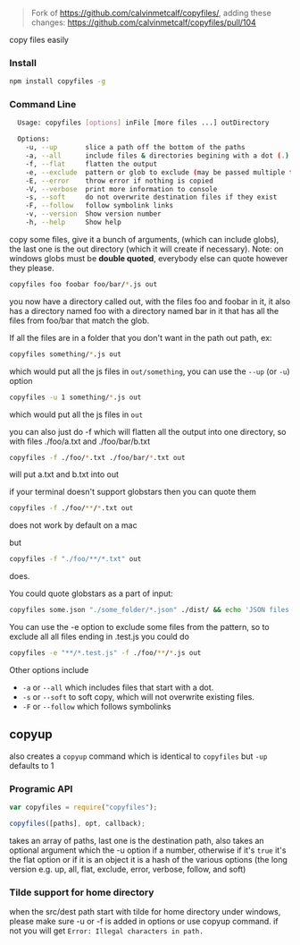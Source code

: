 > Fork of https://github.com/calvinmetcalf/copyfiles/, adding these changes: https://github.com/calvinmetcalf/copyfiles/pull/104

copy files easily

### Install

```bash
npm install copyfiles -g
```

### Command Line

```bash
  Usage: copyfiles [options] inFile [more files ...] outDirectory

  Options:
    -u, --up       slice a path off the bottom of the paths               [number]
    -a, --all      include files & directories begining with a dot (.)   [boolean]
    -f, --flat     flatten the output                                    [boolean]
    -e, --exclude  pattern or glob to exclude (may be passed multiple times)
    -E, --error    throw error if nothing is copied                      [boolean]
    -V, --verbose  print more information to console                     [boolean]
    -s, --soft     do not overwrite destination files if they exist      [boolean]
    -F, --follow   follow symbolink links                                [boolean]
    -v, --version  Show version number                                   [boolean]
    -h, --help     Show help                                             [boolean]
```

copy some files, give it a bunch of arguments, (which can include globs), the last one
is the out directory (which it will create if necessary). Note: on windows globs must be **double quoted**, everybody else can quote however they please.

```bash
copyfiles foo foobar foo/bar/*.js out
```

you now have a directory called out, with the files foo and foobar in it, it also has a directory named foo with a directory named
bar in it that has all the files from foo/bar that match the glob.

If all the files are in a folder that you don't want in the path out path, ex:

```bash
copyfiles something/*.js out
```

which would put all the js files in `out/something`, you can use the `--up` (or `-u`) option

```bash
copyfiles -u 1 something/*.js out
```

which would put all the js files in `out`

you can also just do -f which will flatten all the output into one directory, so with files ./foo/a.txt and ./foo/bar/b.txt

```bash
copyfiles -f ./foo/*.txt ./foo/bar/*.txt out
```

will put a.txt and b.txt into out

if your terminal doesn't support globstars then you can quote them

```bash
copyfiles -f ./foo/**/*.txt out
```

does not work by default on a mac

but

```bash
copyfiles -f "./foo/**/*.txt" out
```

does.

You could quote globstars as a part of input:

```bash
copyfiles some.json "./some_folder/*.json" ./dist/ && echo 'JSON files copied.'
```

You can use the -e option to exclude some files from the pattern, so to exclude all all files ending in .test.js you could do

```bash
copyfiles -e "**/*.test.js" -f ./foo/**/*.js out
```

Other options include

- `-a` or `--all` which includes files that start with a dot.
- `-s` or `--soft` to soft copy, which will not overwrite existing files.
- `-F` or `--follow` which follows symbolinks

## copyup

also creates a `copyup` command which is identical to `copyfiles` but `-up` defaults to 1

### Programic API

```js
var copyfiles = require("copyfiles");

copyfiles([paths], opt, callback);
```

takes an array of paths, last one is the destination path, also takes an optional argument which the -u option if a number, otherwise if it's `true` it's the flat option or if it is an object it is a hash of the various options (the long version e.g. up, all, flat, exclude, error, verbose, follow, and soft)

### Tilde support for home directory

when the src/dest path start with tilde for home directory under windows, please make sure -u or -f is added in options or use copyup command. if not you will get `Error: Illegal characters in path.`
